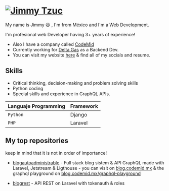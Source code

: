[![Jimmy Tzuc](https://jimmytzuc.com/assets/img/favicon.png)](https://jimmytzuc.com )
=============
My name is Jimmy 😃 , I'm from México and I'm a Web Development.

I'm profesional web Developer having 3+ years of experience!

* Also I have a company called [CodeMid](https://codemid.mx/) 
* Currently working for [Delta Gas](https://deltagas.com.mx/) as a Backend Dev.
* You can visit my website [here](https://jimmytzuc.com/) & find all of my socials and resume.

## Skills

* Critical thinking, decision-making and problem solving skills
* Python coding
* Special skills and experience in GraphQL APIs.

| Languaje Programming | Framework |
| ------ | ------ |
| `Python` | Django |
| `PHP` | Laravel|

## My top repositories

keep in mind that it is not in order of importance!

- [blogautoadministrable](https://github.com/JimmyTzuc/blogautoadministrable) - Full stack blog sistem & API GraphQL made with Laravel, Jetstream & Ligthouse - you can visit on [blog.codemid.mx](http://blog.codemid.mx/) & the graphql playground on [blog.codemid.mx/graphql-playground](http://blog.codemid.mx/graphql-playground)

- [blogrest](https://github.com/JimmyTzuc/blogrest) - API REST on Laravel with tokenauth & roles
